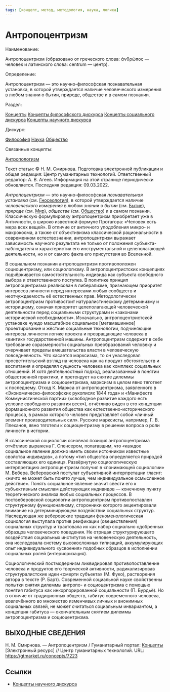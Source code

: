 ```yaml
---
tags: [концепт, метод, методология, наука, логика]
---
```

# Антропоцентризм

Наименование:

Антропоцентризм (образовано от греческого слова: ἀνθρώπος — человек и латинского слова: centrum — центр).

Определение:

Антропоцентризм — это научно-философская познавательная установка, в которой утверждается наличие человеческого измерения в любом знании о бытии, природе, обществе и в самом познании.

Раздел:

[Концепты](https://gtmarket.ru/concepts/)  [Концепты философского дискурса](https://gtmarket.ru/concepts/philosophical-concepts) [Концепты социального дискурса](https://gtmarket.ru/concepts/social-concepts) [Концепты научного дискурса](https://gtmarket.ru/concepts/scientific-concepts)

Дискурс:

[Философия](https://gtmarket.ru/concepts/6862) [Наука](https://gtmarket.ru/concepts/6860) [Общество](https://gtmarket.ru/concepts/6866)

Связанные концепты:

[Антропологизм](https://gtmarket.ru/concepts/7224)

Текст статьи: © Н. М. Смирнова. Подготовка электронной публикации и общая редакция: Центр гуманитарных технологий. Ответственный редактор: А. В. Агеев. Информация на этой странице периодически обновляется. Последняя редакция: 09.03.2022.

_Антропоцентризм_ — это научно-философская _познавательная установка_ (см. [Гносеология](https://gtmarket.ru/concepts/7100)), в которой утверждается наличие _человеческого измерения_ в любом _знании_ о _бытии_ (см. [Бытие](https://gtmarket.ru/concepts/6912)), _природе_ (см. [Мир](https://gtmarket.ru/concepts/7104)), _обществе_ (см. [Общество](https://gtmarket.ru/concepts/6866)) и в самом познании. Классическую формулировку антропоцентризм приобретает уже в Античности, в широко известной формуле Протагора: «Человек есть мера всех вещей». В отличие от античного уподобления микро- и макрокосма, а также от объективизма классической рациональности в современном естествознании, антропоцентризм выражает зависимость научного результата не только от положения субъекта-наблюдателя и характеристик его инструментальной и целеполагающей деятельности, но и от самого факта его присутствия во Вселенной.

В социальном познании антропоцентризм противоположен социоцентризму, или социологизму. В антропоцентристских концепциях подчёркивается самостоятельность индивида как субъекта свободного выбора и ответственного поступка. В политике принцип антропоцентризма реализован в либерализме, признающем приоритет интересов личности перед интересами любых сообществ и неотчуждаемость её естественных прав. Методологически антропоцентризм противостоит натуралистическому детерминизму и историцизму, означая приоритет целеполагающей человеческой деятельности перед социальными структурами и «законами исторической необходимости». Изначально, антропоцентристской установке чуждо масштабное социальное [мегамашинное] проектирование и жёсткие социальные технологии, подчиняющие интересы личности логике проекта и превращающие человека в «винтик» государственной машины. Антропоцентризм содержит в себе требование соразмерности социальных преобразований человеку и очерчивает пределы вмешательства власти в человеческую повседневность. Что касается марксизма, то он унаследовал просветительский взгляд на человека как на продукт обстоятельств и воспитания и определял сущность человека как комплекс социальных отношений. И хотя деятельностный подход, реализованный в понятии общественной практики, и претендует на снятие дилеммы антропоцентризма и социоцентризма, марксизм в целом явно тяготеет к последнему. Отход К. Маркса от антропоцентризма, заявленного в «Экономическо-философских рукописях 1844 года» и «Манифесте Коммунистической партии» («свободное развитие каждого есть условие свободного развития всех»), отчётливо виден в его концепции формационного развития общества как естественно-исторического процесса, в рамках которого человек представляет собой «личный элемент производительных сил». Русские марксисты, например, Г. В. Плеханов, явно тяготели к социоцентризму в решении вопроса о роли личности в истории.

В классической социологии основная позиция антропоцентризма отчётливо выражена Г. Спенсером, полагавшим, что «каждое социальное явление должно иметь своим источником известные свойства индивидов», а потому «тип общества определяется природой составляющих его единиц». Развёрнутую социологическую интерпретацию антропоцентризм получил в «понимающей социологии» М. Вебера. Веберовский постулат субъективной интерпретации гласит: «ничто не может быть понято лучше, чем индивидуальное осмысленное действие». Понять социальное явление значит свести его к субъективным смыслам действующих индивидов — конечному пункту теоретического анализа любых социальных процессов. В поствеберовской социологии антропоцентризм противопоставлен структурному функционализму, сторонники которого акцентировали внимание на детерминирующем воздействии социальных структур. Наследующая же веберовские традиции феноменологическая социология выступала против реификации (овеществления) социальных структур и трактовала их как набор социально одобренных образцов человеческого поведения. Не отрицая структурирующего воздействия социальных институтов на человеческую деятельность, она исследовала систему высокосложных типизаций, аккумулирующих опыт индивидуального «усвоения» подобных образцов в исполнении социальных ролей (интериоризация).

Социологический постмодернизм ликвидировал противопоставление человека и продуктов его творческой активности, радикализировав структуралистские идеи «смерти субъекта» (М. Фуко), растворения автора в тексте (Р. Барт). Современной социальной науке свойственны попытки снятия дилеммы антропо- и социоцентризма с помощью понятия габитуса как инкорпорированной социальности (П. Бурдьё). Но в отличие от традиционных обществ, габитус современного человека, вовлечённого во множество изменчивых личных и анонимных социальных связей, не может считаться социальным инвариантом, а концепция габитуса — окончательным снятием дилеммы антропоцентризма и социоцентризма.

## ВЫХОДНЫЕ СВЕДЕНИЯ

Н. М. Смирнова. — Антропоцентризм / Гуманитарный портал: [Концепты](https://gtmarket.ru/concepts/) [Электронный ресурс] // Центр гуманитарных технологий. URL: <https://gtmarket.ru/concepts/7223>

## Ссылки

* [Концепты научного дискурса](Концепты%20научного%20дискурса.md)
